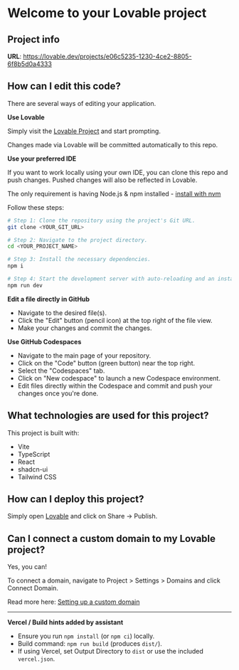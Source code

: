 # Welcome to your Lovable project

## Project info

**URL**: https://lovable.dev/projects/e06c5235-1230-4ce2-8805-6f8b5d0a4333

## How can I edit this code?

There are several ways of editing your application.

**Use Lovable**

Simply visit the [Lovable Project](https://lovable.dev/projects/e06c5235-1230-4ce2-8805-6f8b5d0a4333) and start prompting.

Changes made via Lovable will be committed automatically to this repo.

**Use your preferred IDE**

If you want to work locally using your own IDE, you can clone this repo and push changes. Pushed changes will also be reflected in Lovable.

The only requirement is having Node.js & npm installed - [install with nvm](https://github.com/nvm-sh/nvm#installing-and-updating)

Follow these steps:

```sh
# Step 1: Clone the repository using the project's Git URL.
git clone <YOUR_GIT_URL>

# Step 2: Navigate to the project directory.
cd <YOUR_PROJECT_NAME>

# Step 3: Install the necessary dependencies.
npm i

# Step 4: Start the development server with auto-reloading and an instant preview.
npm run dev
```

**Edit a file directly in GitHub**

- Navigate to the desired file(s).
- Click the "Edit" button (pencil icon) at the top right of the file view.
- Make your changes and commit the changes.

**Use GitHub Codespaces**

- Navigate to the main page of your repository.
- Click on the "Code" button (green button) near the top right.
- Select the "Codespaces" tab.
- Click on "New codespace" to launch a new Codespace environment.
- Edit files directly within the Codespace and commit and push your changes once you're done.

## What technologies are used for this project?

This project is built with:

- Vite
- TypeScript
- React
- shadcn-ui
- Tailwind CSS

## How can I deploy this project?

Simply open [Lovable](https://lovable.dev/projects/e06c5235-1230-4ce2-8805-6f8b5d0a4333) and click on Share -> Publish.

## Can I connect a custom domain to my Lovable project?

Yes, you can!

To connect a domain, navigate to Project > Settings > Domains and click Connect Domain.

Read more here: [Setting up a custom domain](https://docs.lovable.dev/features/custom-domain#custom-domain)


---
**Vercel / Build hints added by assistant**

- Ensure you run `npm install` (or `npm ci`) locally.
- Build command: `npm run build` (produces `dist/`).
- If using Vercel, set Output Directory to `dist` or use the included `vercel.json`.
